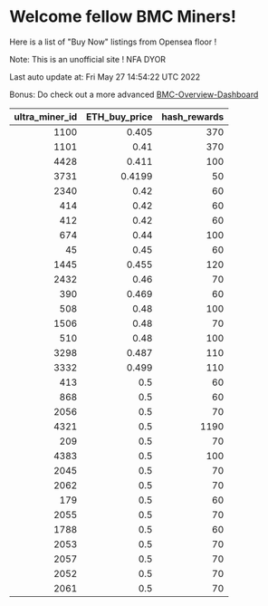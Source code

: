 # Welcome fellow BMC Miners!
Here is a list of "Buy Now" listings from Opensea floor !

Note: This is an unofficial site ! NFA DYOR

Last auto update at: Fri May 27 14:54:22 UTC 2022

Bonus: Do check out a more advanced [BMC-Overview-Dashboard](https://dune.com/defifunk/BMC-Overview-Dashboard)


|   ultra_miner_id |   ETH_buy_price |   hash_rewards |
|-----------------:|----------------:|---------------:|
|             1100 |          0.405  |            370 |
|             1101 |          0.41   |            370 |
|             4428 |          0.411  |            100 |
|             3731 |          0.4199 |             50 |
|             2340 |          0.42   |             60 |
|              414 |          0.42   |             60 |
|              412 |          0.42   |             60 |
|              674 |          0.44   |            100 |
|               45 |          0.45   |             60 |
|             1445 |          0.455  |            120 |
|             2432 |          0.46   |             70 |
|              390 |          0.469  |             60 |
|              508 |          0.48   |            100 |
|             1506 |          0.48   |             70 |
|              510 |          0.48   |            100 |
|             3298 |          0.487  |            110 |
|             3332 |          0.499  |            110 |
|              413 |          0.5    |             60 |
|              868 |          0.5    |             60 |
|             2056 |          0.5    |             70 |
|             4321 |          0.5    |           1190 |
|              209 |          0.5    |             70 |
|             4383 |          0.5    |            100 |
|             2045 |          0.5    |             70 |
|             2062 |          0.5    |             70 |
|              179 |          0.5    |             60 |
|             2055 |          0.5    |             70 |
|             1788 |          0.5    |             60 |
|             2053 |          0.5    |             70 |
|             2057 |          0.5    |             70 |
|             2052 |          0.5    |             70 |
|             2061 |          0.5    |             70 |